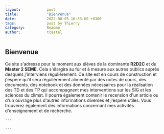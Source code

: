 ```yaml
---
layout:            post
title:             "Bienvenue"
date:              2022-08-05 16:33:00 +0300
tags:              post by Thierry
category:          Readme
author:            tcastel
---
```


## Bienvenue
Ce site s'adresse pour le moment aux élèves de la dominante **R2D2C** et du **Master 2 SEME**. Cela s'élargira au fur et à mesure aux autres publics auprès desquels j'interviens régulièrement.
Ce site est en cours de construction et j'espère qu'il sera régulièrement alimenté par des notes de cours, des documents, des notebook et des données nécessaires pour la réalisation des TD et des TP qui accompagnent mes interventions sur les SIG et les sciences du climat. Il pourra également contenir le recension d'un article ou d'un ouvrage plus d'autres informations diverses et j'espère utiles. Vous trouverez également des informations concernant mes activités d'enseignement et de recherche.

```bash
---

---
```

